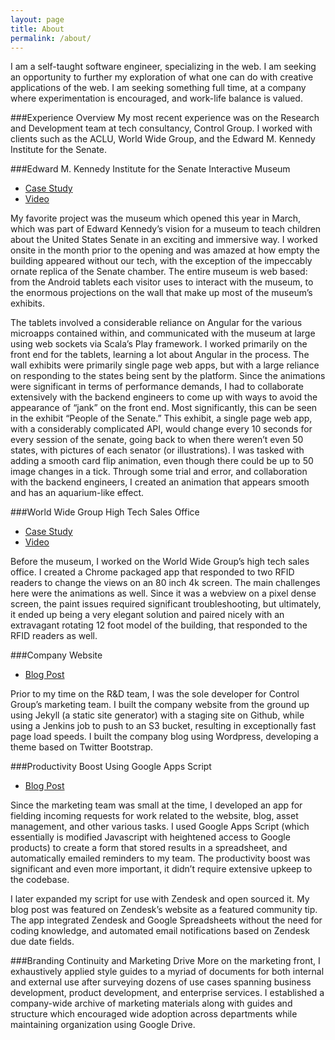 ```yaml
---
layout: page
title: About
permalink: /about/
---
```


I am a self-taught software engineer, specializing in the web. I am seeking an opportunity to further my exploration of what one can do with creative applications of the web. I am seeking something full time, at a company where experimentation is encouraged, and work-life balance is valued.

###Experience Overview
My most recent experience was on the Research and Development team at tech consultancy, Control Group. I worked with clients such as the ACLU, World Wide Group, and the Edward M. Kennedy Institute for the Senate.

###Edward M. Kennedy Institute for the Senate
Interactive Museum

- [Case Study][1]
- [Video][2]

My favorite project was the museum which opened this year in March, which was part of Edward Kennedy’s vision for a museum to teach children about the United States Senate in an exciting and immersive way. I worked onsite in the month prior to the opening and was amazed at how empty the building appeared without our tech, with the exception of the impeccably ornate replica of the Senate chamber. The entire museum is web based: from the Android tablets each visitor uses to interact with the museum, to the enormous projections on the wall that make up most of the museum’s exhibits. 

The tablets involved a considerable reliance on Angular for the various microapps contained within, and communicated with the museum at large using web sockets via Scala’s Play framework. I worked primarily on the front end for the tablets, learning a lot about Angular in the process. The wall exhibits were primarily single page web apps, but with a large reliance on responding to the states being sent by the platform. Since the animations were significant in terms of performance demands, I had to collaborate extensively with the backend engineers to come up with ways to avoid the appearance of “jank” on the front end. Most significantly, this can be seen in the exhibit “People of the Senate.” This exhibit, a single page web app, with a considerably complicated API, would change every 10 seconds for every session of the senate, going back to when there weren’t even 50 states, with pictures of each senator (or illustrations). I was tasked with adding a smooth card flip animation, even though there could be up to 50 image changes in a tick. Through some trial and error, and collaboration with the backend engineers, I created an animation that appears smooth and has an aquarium-like effect.

###World Wide Group 
High Tech Sales Office

- [Case Study][3]
- [Video][4]

Before the museum, I worked on the World Wide Group’s high tech sales office. I created a Chrome packaged app that responded to two RFID readers to change the views on an 80 inch 4k screen. The main challenges here were the animations as well. Since it was a webview on a pixel dense screen, the paint issues required significant troubleshooting, but ultimately, it ended up being a very elegant solution and paired nicely with an extravagant rotating 12 foot model of the building, that responded to the RFID readers as well. 

###Company Website

- [Blog Post][5]

Prior to my time on the R&D team, I was the sole developer for Control Group’s marketing team. I built the company website from the ground up using Jekyll (a static site generator) with a staging site on Github, while using a Jenkins job to push to an S3 bucket, resulting in exceptionally fast page load speeds. I built the company blog using Wordpress, developing a theme based on Twitter Bootstrap. 

###Productivity Boost Using Google Apps Script
- [Blog Post][6]

Since the marketing team was small at the time, I developed an app for fielding incoming requests for work related to the website, blog, asset management, and other various tasks. I used Google Apps Script (which essentially is modified Javascript with heightened access to Google products) to create a form that stored results in a spreadsheet, and automatically emailed reminders to my team. The productivity boost was significant and even more important, it didn’t require extensive upkeep to the codebase.

I later expanded my script for use with Zendesk and open sourced it. My blog post was featured on Zendesk’s website as a featured community tip. The app integrated Zendesk and Google Spreadsheets without the need for coding knowledge, and automated email notifications based on Zendesk due date fields.

###Branding Continuity and Marketing Drive
More on the marketing front, I exhaustively applied style guides to a myriad of documents for both internal and external use after surveying dozens of use cases spanning business development, product development, and enterprise services. I established a company-wide archive of marketing materials along with guides and structure which encouraged wide adoption across departments while maintaining organization using Google Drive.

  [1]: http://www.controlgroup.com/edward-m-kennedy-institute.html
  [2]: https://vimeo.com/123413904
  [3]: http://www.controlgroup.com/world-wide-group.html
  [4]: https://vimeo.com/117630050
  [5]: http://blog.controlgroup.com/2012/10/19/controlgroup-com-built-using-jekyll
  [6]: https://www.zendesk.com/blog/community-tip-connecting-zendesk-google-spreadsheets
